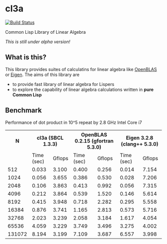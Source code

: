 # cl3a
[![Build Status](https://travis-ci.org/i-kiwamu/cl3a.svg?branch=master)](https://travis-ci.org/i-kiwamu/cl3a)

Common Lisp Library of Linear Algebra

*This is still under alpha version!*

## What is this?
This library provides suites of calculatins for linear algebra like [OpenBLAS](https://github.com/xianyi/OpenBLAS) or [Eigen](http://eigen.tuxfamily.org/index.php?title=Main_Page). The aims of this library are

* to provide fast library of linear algebra for Lispers
* to explore the capability of linear algebra calculations written in **pure Common Lisp**

## Benchmark
Performance of dot product in 10^5 repeat by 2.8 GHz Intel Core i7

<table>
    <tr>
        <th>N</th>
        <th colspan="2">cl3a (SBCL 1.3.3)</th>
        <th colspan="2">OpenBLAS 0.2.15 (gfortran 5.3.0)</th>
        <th colspan="2">Eigen 3.2.8 (clang++ 5.3.0)</th>
    </tr>
    <tr>
        <td></td>
        <td>Time (sec)</td><td>Gflops</td>
        <td>Time (sec)</td><td>Gflops</td>
        <td>Time (sec)</td><td>Gflops</td>
    </tr>
    <tr>
        <td>512</td>
        <td>0.033</td><td>3.100</td>
        <td>0.400</td><td>0.256</td>
        <td>0.014</td><td>7.154</td>
    </tr>
    <tr>
        <td>1024</td>
        <td>0.056</td><td>3.655</td>
        <td>0.386</td><td>0.530</td>
        <td>0.028</td><td>7.206</td>
    </tr>
    <tr>
        <td>2048</td>
        <td>0.106</td><td>3.863</td>
        <td>0.413</td><td>0.992</td>
        <td>0.056</td><td>7.315</td>
    </tr>
    <tr>
        <td>4096</td>
        <td>0.212</td><td>3.864</td>
        <td>0.539</td><td>1.520</td>
        <td>0.146</td><td>5.614</td>
    </tr>
    <tr>
        <td>8192</td>
        <td>0.415</td><td>3.948</td>
        <td>0.718</td><td>2.282</td>
        <td>0.295</td><td>5.558</td>
    </tr>
    <tr>
        <td>16384</td>
        <td>0.876</td><td>3.741</td>
        <td>1.165</td><td>2.813</td>
        <td>0.573</td><td>5.716</td>
    </tr>
    <tr>
        <td>32768</td>
        <td>2.023</td><td>3.239</td>
        <td>2.058</td><td>3.184</td>
        <td>1.617</td><td>4.054</td>
    </tr>
    <tr>
        <td>65536</td>
        <td>4.059</td><td>3.229</td>
        <td>3.749</td><td>3.496</td>
        <td>3.275</td><td>4.002</td>
    </tr>
    <tr>
        <td>131072</td>
        <td>8.194</td><td>3.199</td>
        <td>7.109</td><td>3.687</td>
        <td>6.557</td><td>3.998</td>
    </tr>
</table>
